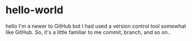 # hello-world
hello
I'm a newer to GitHub but I had used a version control tool somewhat like GitHub.
So, it's a little familiar to me commit, branch, and so on..
